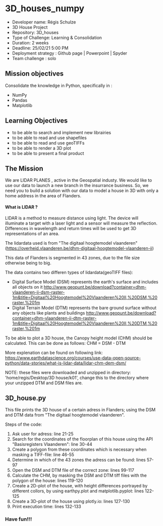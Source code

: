 # 3D_houses_numpy
* Developer name: Régis Schulze
* 3D House Project
* Repository: 3D_houses
* Type of Challenge: Learning & Consolidation
* Duration: 2 weeks
* Deadline: 25/02/21 5:00 PM
* Deployment strategy : Github page | Powerpoint | Spyder
* Team challenge : solo

## Mission objectives
Consolidate the knowledge in Python, specifically in :

* NumPy
* Pandas
* Matplotlib

## Learning Objectives
* to be able to search and implement new librairies
* to be able to read and use shapefiles
* to be able to read and use geoTIFFs
* to be able to render a 3D plot
* to be able to present a final product

## The Mission
We are LIDAR PLANES , active in the Geospatial industy. We would like to use our data to launch a new branch in the insurrance business. So, we need you to build a solution with our data to model a house in 3D with only a home address in the area of Flanders.

#### What is LIDAR ?
LIDAR is a method to measure distance using light. The device will illuminate a target with a laser light and a sensor will measure the reflection. Differences in wavelength and return times will be used to get 3D representations of an area.

The lidardata used is from "The digitaal hoogtemodel vlaanderen" 
(https://overheid.vlaanderen.be/dhm-digitaal-hoogtemodel-vlaanderen-ii) 

This data of Flanders is segmented in 43 zones, due to the file size otherwise being to big.

The data contains two differen types of lidardata(geoTIFF files):

* Digital Surface Model (DSM) represents the earth's surface and includes all objects on it
http://www.geopunt.be/download?container=dhm-vlaanderen-ii-dsm-raster-1m&title=Digitaal%20Hoogtemodel%20Vlaanderen%20II,%20DSM,%20raster,%201m
* Digital Terrain Model (DTM) represents the bare ground surface without any objects like plants and buildings
http://www.geopunt.be/download?container=dhm-vlaanderen-ii-dtm-raster-1m&title=Digitaal%20Hoogtemodel%20Vlaanderen%20II,%20DTM,%20raster,%201m

To be able to plot a 3D house, the Canopy height model (CHM) should be calculated.
This can be done as follows:
CHM = DSM - DTM

More explenation can be found on following link:
https://www.earthdatascience.org/courses/use-data-open-source-python/data-stories/what-is-lidar-data/lidar-chm-dem-dsm/

NOTE: these files were downloaded and unzipped in directory: 'home/regis/Desktop/3D house/k01', change this to the directory where your unzipped DTM and DSM files are.

## 3D_house.py

This file prints the 3D house of a certain adress in Flanders; using the DSM and DTM data from "The digitaal hoogtemodel vlaanderen".

Steps of the code:
1. Ask user for adress: line 21-25
2. Search for the coordinates of the floorplan of this house using the API "Basisregisters Vlaanderen": line 30-44
3. Create a polygon from these coordinates which is necessary when masking a TIFF-file: line 46-55
4. Determine in which of the 43 zones the adress can be found: lines 57-97
5. Open the DSM and DTM file of the correct zone: lines 99-117 
7. Calculate the CHM, by masking the DSM and DTM tiff files with the polygon of the house: lines 119-120
8. Create a 2D-plot of the house, with height differences portrayed by different collors, by using earthpy.plot and matplotlib.pyplot: lines 122-125
9. Create a 3D-plot of the house using plotly.io: lines 127-130
10. Print execution time: lines 132-133

### Have fun!!!


